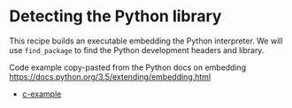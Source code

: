 # Detecting the Python library

This recipe builds an executable embedding the Python interpreter. We will use
`find_package` to find the Python development headers and library.

Code example copy-pasted from the Python docs on embedding https://docs.python.org/3.5/extending/embedding.html


- [c-example](c-example/)
